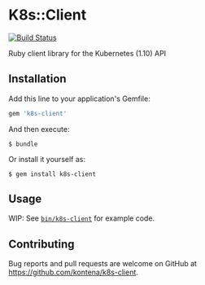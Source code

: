 # K8s::Client

[![Build Status](https://travis-ci.com/kontena/k8s-client.svg?branch=master)](https://travis-ci.com/kontena/k8s-client)

Ruby client library for the Kubernetes (1.10) API

## Installation

Add this line to your application's Gemfile:

```ruby
gem 'k8s-client'
```

And then execute:

    $ bundle

Or install it yourself as:

    $ gem install k8s-client

## Usage

WIP: See [`bin/k8s-client`](bin/k8s-client) for example code.

## Contributing

Bug reports and pull requests are welcome on GitHub at https://github.com/kontena/k8s-client.
